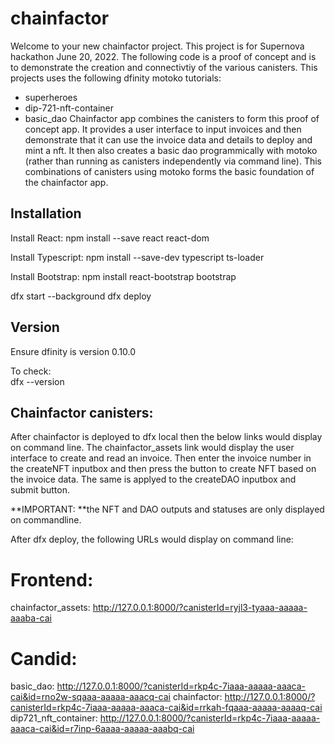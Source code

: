 # chainfactor

Welcome to your new chainfactor project. This project is for Supernova hackathon June 20, 2022. The following code is a proof of concept and is to demonstrate the creation and connectivtiy of the various canisters. This projects uses the following dfinity motoko tutorials:  
- superheroes
- dip-721-nft-container
- basic_dao
Chainfactor app combines the canisters to form this proof of concept app.  It provides a user interface to input invoices and then demonstrate that it can use the invoice data and details to deploy and mint a nft.  It then also creates a basic dao programmically with motoko (rather than running as   canisters independently via command line). This combinations of canisters using motoko forms the basic foundation of the chainfactor app.  


## Installation

Install React:
npm install --save react react-dom

Install Typescript:
npm install --save-dev typescript ts-loader

Install Bootstrap: 
npm install react-bootstrap bootstrap

dfx start --background
dfx deploy
 
## Version

Ensure dfinity is version 0.10.0

To check:  
dfx --version

## Chainfactor canisters:

After chainfactor is deployed to dfx local then the below links would display on command line.  The chainfactor_assets link would display the user interface to create and read an invoice.  Then enter the invoice number in the createNFT inputbox and then press the button to create NFT based on the invoice data. The same is applyed to the createDAO inputbox and submit button.   

**IMPORTANT: **the NFT and DAO outputs and statuses are only displayed on commandline.  

After dfx deploy, the following URLs would display on command line:

# Frontend:
chainfactor_assets: http://127.0.0.1:8000/?canisterId=ryjl3-tyaaa-aaaaa-aaaba-cai
  
# Candid:
basic_dao: http://127.0.0.1:8000/?canisterId=rkp4c-7iaaa-aaaaa-aaaca-cai&id=rno2w-sqaaa-aaaaa-aaacq-cai
chainfactor: http://127.0.0.1:8000/?canisterId=rkp4c-7iaaa-aaaaa-aaaca-cai&id=rrkah-fqaaa-aaaaa-aaaaq-cai
dip721_nft_container: http://127.0.0.1:8000/?canisterId=rkp4c-7iaaa-aaaaa-aaaca-cai&id=r7inp-6aaaa-aaaaa-aaabq-cai
